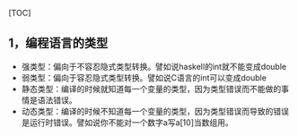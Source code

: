 [TOC]



## 1，编程语言的类型



- 强类型：偏向于不容忍隐式类型转换。譬如说haskell的int就不能变成double
- 弱类型：偏向于容忍隐式类型转换。譬如说C语言的int可以变成double
- 静态类型：编译的时候就知道每一个变量的类型，因为类型错误而不能做的事情是语法错误。
- 动态类型：编译的时候不知道每一个变量的类型，因为类型错误而导致的错误是运行时错误。譬如说你不能对一个数字a写a[10]当数组用。



